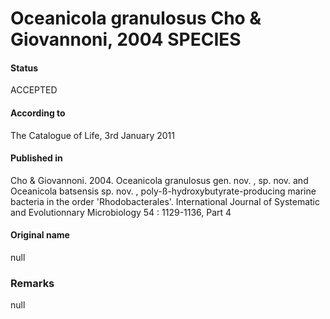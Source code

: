 Oceanicola granulosus Cho & Giovannoni, 2004 SPECIES
=======

#### Status
ACCEPTED

#### According to
The Catalogue of Life, 3rd January 2011

#### Published in
Cho & Giovannoni. 2004. Oceanicola granulosus gen. nov. , sp. nov. and Oceanicola batsensis sp. nov. , poly-ß-hydroxybutyrate-producing marine bacteria in the order 'Rhodobacterales'. International Journal of Systematic and Evolutionnary Microbiology 54 : 1129-1136, Part 4

#### Original name
null

### Remarks
null